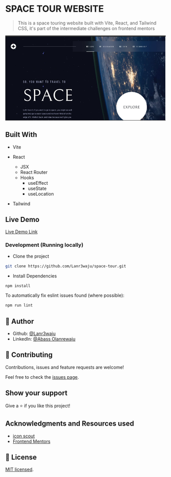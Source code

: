 # SPACE TOUR WEBSITE

> This is a space touring website built with Vite, React, and Tailwind CSS, it's part of the intermediate challenges on frontend mentors

![screenshot](./public/images/preview.png)

## Built With

- Vite

- React
  - JSX
  - React Router
  - Hooks
    - useEffect
    - useState
    - useLocation

- Tailwind

## Live Demo

[Live Demo Link](https://space-tourism-aaw.netlify.app/)

### Development (Running locally)

- Clone the project

```bash
git clone https://github.com/Lanr3waju/space-tour.git

```

- Install Dependencies

```bash
npm install
```

To automatically fix eslint issues found (where possible):

```bash
npm run lint
```

## 👤 Author

- Github: [@Lanr3waju](https://github.com/Lanr3waju>)
- LinkedIn: [@Abass Olanrewaju](https://www.linkedin.com/in/lanr3waju/)

## 🤝 Contributing

Contributions, issues and feature requests are welcome!

Feel free to check the [issues page](../../issues).

## Show your support

Give a ⭐️ if you like this project!

## Acknowledgments and Resources used

- [icon scout](https://iconscout.com/contributors/iqonic-design/)
- [Frontend Mentors](https://www.frontendmentor.io/challenges/space-tourism-multipage-website-gRWj1URZ3/hub)

## 📝 License

[MIT licensed](./LICENSE).
